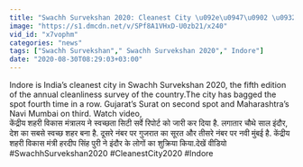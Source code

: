 ```yaml
---
title: "Swachh Survekshan 2020: Cleanest City \u092e\u0947\u0902 \u0932\u0917\u093e\u0924\u093e\u0930 \u091a\u094c\u0925\u0940 \u092c\u093e\u0930 \u0928\u0902\u092c\u0930-1 \u092c\u0928\u093e Indore \u0935\u0928\u0907\u0902\u0921\u093f\u092f\u093e \u0939\u093f\u0902\u0926\u0940"
image: "https://s1.dmcdn.net/v/SPf8A1VHxD-U0zb21/x240"
vid_id: "x7vophm"
categories: "news"
tags: ["Swachh Survekshan"," Swachh Survekshan 2020"," Indore"]
date: "2020-08-30T08:29:03+03:00"
---
```

Indore is India’s cleanest city in Swachh Survekshan 2020, the fifth edition of the annual cleanliness survey of the country.The city has bagged the spot fourth time in a row. Gujarat’s Surat on second spot and Maharashtra’s Navi Mumbai on third. Watch video,  <br>केंद्रीय शहरी विकास मंत्रालय ने स्वच्छता सिटी सर्वे रिपोर्ट को जारी कर दिया है. लगातार चौथे साल इंदौर, देश का सबसे स्वच्छ शहर बना है. दूसरे नंबर पर गुजरात का सूरत और तीसरे नंबर पर नवी मुंबई है. केंद्रीय शहरी विकास मंत्री हरदीप सिंह पुरी ने इंदौर के लोगों का शुक्रिया किया.देखें वीडियो  <br>#SwachhSurvekshan2020 #CleanestCity2020 #Indore
